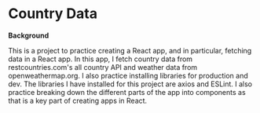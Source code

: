 # Country Data


<b>Background</b>

This is a project to practice creating a React app, and in particular, fetching data in a React app. In this app, I fetch country data from restcountries.com's all country API and weather data from openweathermap.org. I also practice installing libraries for production and dev. The libraries I have installed for this project are axios and ESLint. I also practice breaking down the different parts of the app into components as that is a key part of creating apps in React.